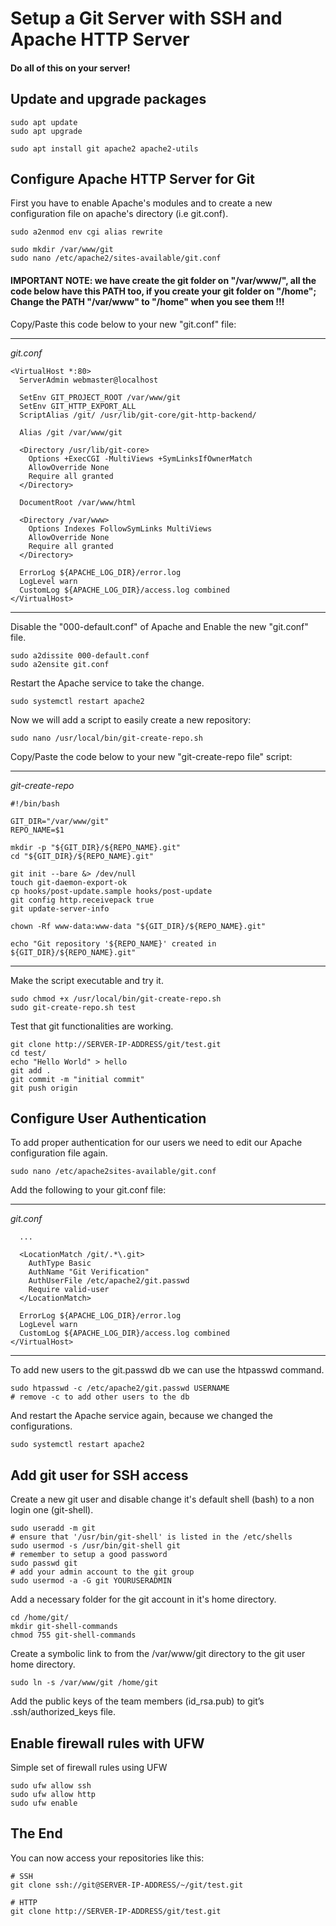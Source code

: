 # Setup a Git Server with SSH and Apache HTTP Server

#### Do all of this on your server!

## Update and upgrade packages

```
sudo apt update
sudo apt upgrade

sudo apt install git apache2 apache2-utils
```

## Configure Apache HTTP Server for Git

First you have to enable Apache's modules and to create a new configuration file on apache's directory (i.e git.conf).

```
sudo a2enmod env cgi alias rewrite

sudo mkdir /var/www/git
sudo nano /etc/apache2/sites-available/git.conf
```
#### IMPORTANT NOTE: we have create the git folder on "/var/www/", all the code below have this PATH too, if you create your git folder on "/home"; Change the PATH "/var/www" to "/home" when you see them !!!


Copy/Paste this code below to your new "git.conf" file:

---

*git.conf*

```
<VirtualHost *:80>
  ServerAdmin webmaster@localhost
 
  SetEnv GIT_PROJECT_ROOT /var/www/git
  SetEnv GIT_HTTP_EXPORT_ALL
  ScriptAlias /git/ /usr/lib/git-core/git-http-backend/
 
  Alias /git /var/www/git
 
  <Directory /usr/lib/git-core>
    Options +ExecCGI -MultiViews +SymLinksIfOwnerMatch
    AllowOverride None
    Require all granted
  </Directory>
 
  DocumentRoot /var/www/html
 
  <Directory /var/www>
    Options Indexes FollowSymLinks MultiViews
    AllowOverride None
    Require all granted
  </Directory>
  
  ErrorLog ${APACHE_LOG_DIR}/error.log
  LogLevel warn
  CustomLog ${APACHE_LOG_DIR}/access.log combined
</VirtualHost>
```

---

Disable the "000-default.conf" of Apache and Enable the new "git.conf" file.

```
sudo a2dissite 000-default.conf
sudo a2ensite git.conf
```

Restart the Apache service to take the change.

```
sudo systemctl restart apache2
```

Now we will add a script to easily create a new repository:

```
sudo nano /usr/local/bin/git-create-repo.sh
```

Copy/Paste the code below to your new "git-create-repo file" script:
  
---
  
*git-create-repo*

```
#!/bin/bash
 
GIT_DIR="/var/www/git"
REPO_NAME=$1
 
mkdir -p "${GIT_DIR}/${REPO_NAME}.git"
cd "${GIT_DIR}/${REPO_NAME}.git"
 
git init --bare &> /dev/null
touch git-daemon-export-ok
cp hooks/post-update.sample hooks/post-update
git config http.receivepack true
git update-server-info
  
chown -Rf www-data:www-data "${GIT_DIR}/${REPO_NAME}.git"
  
echo "Git repository '${REPO_NAME}' created in ${GIT_DIR}/${REPO_NAME}.git"
```

---

Make the script executable and try it.

```
sudo chmod +x /usr/local/bin/git-create-repo.sh
sudo git-create-repo.sh test
```

Test that git functionalities are working.

```
git clone http://SERVER-IP-ADDRESS/git/test.git
cd test/
echo "Hello World" > hello
git add .
git commit -m "initial commit"
git push origin
```

## Configure User Authentication

To add proper authentication for our users we need to edit our Apache configuration file again.

```  
sudo nano /etc/apache2sites-available/git.conf
```

Add the following to your git.conf file:

---

*git.conf*

```  
  ...
 
  <LocationMatch /git/.*\.git>
    AuthType Basic
    AuthName "Git Verification"
    AuthUserFile /etc/apache2/git.passwd
    Require valid-user
  </LocationMatch>
  
  ErrorLog ${APACHE_LOG_DIR}/error.log
  LogLevel warn
  CustomLog ${APACHE_LOG_DIR}/access.log combined
</VirtualHost>
```

---

To add new users to the git.passwd db we can use the htpasswd command.

```
sudo htpasswd -c /etc/apache2/git.passwd USERNAME
# remove -c to add other users to the db
```

And restart the Apache service again, because we changed the configurations.

```
sudo systemctl restart apache2
```
  
## Add git user for SSH access

Create a new git user and disable change it's default shell (bash) to a non login one (git-shell).

```
sudo useradd -m git
# ensure that '/usr/bin/git-shell' is listed in the /etc/shells
sudo usermod -s /usr/bin/git-shell git
# remember to setup a good password
sudo passwd git
# add your admin account to the git group
sudo usermod -a -G git YOURUSERADMIN
```

Add a necessary folder for the git account in it's home directory.

```
cd /home/git/
mkdir git-shell-commands
chmod 755 git-shell-commands
```

Create a symbolic link to from the /var/www/git directory to the git user home directory.

```
sudo ln -s /var/www/git /home/git
```

Add the public keys of the team members (id_rsa.pub) to git’s .ssh/authorized_keys file.

## Enable firewall rules with UFW

Simple set of firewall rules using UFW

```
sudo ufw allow ssh
sudo ufw allow http
sudo ufw enable
```

## The End

You can now access your repositories like this:

```
# SSH
git clone ssh://git@SERVER-IP-ADDRESS/~/git/test.git
```

```
# HTTP
git clone http://SERVER-IP-ADDRESS/git/test.git
```

